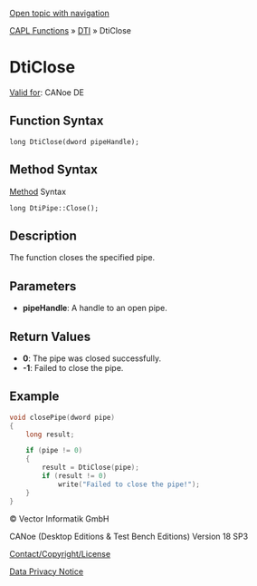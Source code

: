 [Open topic with navigation](../../../../../CANoeDEFamily.htm#Topics/CAPLFunctions/DTI/Functions/CAPLfunctionDtiClose.md)

[CAPL Functions](../../CAPLfunctions.md) » [DTI](../CAPLfunctionsDTIOverview.md) » DtiClose

# DtiClose

[Valid for](../../../Shared/FeatureAvailability.md): CANoe DE

## Function Syntax

```
long DtiClose(dword pipeHandle);
```

## Method Syntax

[Method](../../../Shared/CAPL/General/ClassesAndObjects.md) Syntax

```
long DtiPipe::Close();
```

## Description

The function closes the specified pipe.

## Parameters

- **pipeHandle**: A handle to an open pipe.

## Return Values

- **0**: The pipe was closed successfully.
- **-1**: Failed to close the pipe.

## Example

```c
void closePipe(dword pipe)
{
    long result;

    if (pipe != 0)
    {
        result = DtiClose(pipe);
        if (result != 0)
            write("Failed to close the pipe!");
    }
}
```

© Vector Informatik GmbH

CANoe (Desktop Editions & Test Bench Editions) Version 18 SP3

[Contact/Copyright/License](../../../Shared/ContactCopyrightLicense.md)

[Data Privacy Notice](https://www.vector.com/int/en/company/get-info/privacy-policy/)